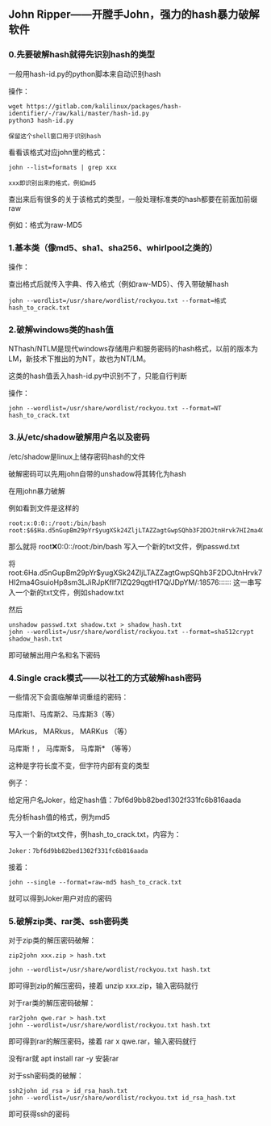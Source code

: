 ## John Ripper——开膛手John，强力的hash暴力破解软件
### 0.先要破解hash就得先识别hash的类型

一般用hash-id.py的python脚本来自动识别hash

操作：
```
wget https://gitlab.com/kalilinux/packages/hash-identifier/-/raw/kali/master/hash-id.py
python3 hash-id.py

保留这个shell窗口用于识别hash
```

看看该格式对应john里的格式：
```
john --list=formats | grep xxx

xxx即识别出来的格式，例如md5
```

查出来后有很多的关于该格式的类型，一般处理标准类的hash都要在前面加前缀raw

例如：格式为raw-MD5

### 1.基本类（像md5、sha1、sha256、whirlpool之类的）

操作：

查出格式后就传入字典、传入格式（例如raw-MD5）、传入带破解hash

```
john --wordlist=/usr/share/wordlist/rockyou.txt --format=格式  hash_to_crack.txt
```

### 2.破解windows类的hash值

NThash/NTLM是现代windows存储用户和服务密码的hash格式，以前的版本为LM，新技术下推出的为NT，故也为NT/LM。

这类的hash值丢入hash-id.py中识别不了，只能自行判断

操作：

```
john --wordlist=/usr/share/wordlist/rockyou.txt --format=NT hash_to_crack.txt
```

### 3.从/etc/shadow破解用户名以及密码

/etc/shadow是linux上储存密码hash的文件

破解密码可以先用john自带的unshadow将其转化为hash

在用john暴力破解

例如看到文件是这样的

```
root:x:0:0::/root:/bin/bash
root:$6$Ha.d5nGupBm29pYr$yugXSk24ZljLTAZZagtGwpSQhb3F2DOJtnHrvk7HI2ma4GsuioHp8sm3LJiRJpKfIf7lZQ29qgtH17Q/JDpYM/:18576::::::
```

那么就将 root:x:0:0::/root:/bin/bash 写入一个新的txt文件，例passwd.txt

将  root:$6$Ha.d5nGupBm29pYr$yugXSk24ZljLTAZZagtGwpSQhb3F2DOJtnHrvk7HI2ma4GsuioHp8sm3LJiRJpKfIf7lZQ29qgtH17Q/JDpYM/:18576::::::  这一串写入一个新的txt文件，例如shadow.txt

然后

```
unshadow passwd.txt shadow.txt > shadow_hash.txt
john --wordlist=/usr/share/wordlist/rockyou.txt --format=sha512crypt shadow_hash.txt
```

即可破解出用户名和名下密码

### 4.Single crack模式——以社工的方式破解hash密码

一些情况下会面临解单词重组的密码：

  马库斯1、马库斯2、马库斯3（等）
  
  MArkus， MARkus， MARKus （等）
  
  马库斯！， 马库斯$， 马库斯* （等等） 
  
这种是字符长度不变，但字符内部有变的类型

例子：

给定用户名Joker，给定hash值：7bf6d9bb82bed1302f331fc6b816aada

先分析hash值的格式，例为md5

写入一个新的txt文件，例hash_to_crack.txt，内容为：
```
Joker：7bf6d9bb82bed1302f331fc6b816aada
```
接着：
```
john --single --format=raw-md5 hash_to_crack.txt
```
就可以得到Joker用户对应的密码

### 5.破解zip类、rar类、ssh密码类

对于zip类的解压密码破解：
```
zip2john xxx.zip > hash.txt

john --wordlist=/usr/share/wordlist/rockyou.txt hash.txt
```
即可得到zip的解压密码，接着 unzip xxx.zip，输入密码就行



对于rar类的解压密码破解：
```
rar2john qwe.rar > hash.txt
john --wordlist=/usr/share/wordlist/rockyou.txt hash.txt
```
即可得到rar的解压密码，接着 rar x qwe.rar，输入密码就行

没有rar就 apt install rar -y 安装rar

 

对于ssh密码类的破解：
```
ssh2john id_rsa > id_rsa_hash.txt
john --wordlist=/usr/share/wordlist/rockyou.txt id_rsa_hash.txt
```
即可获得ssh的密码
